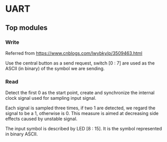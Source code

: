 # UART
## Top modules
### Write
Referred from https://www.cnblogs.com/lwybky/p/3509463.html

Use the central button as a send request, switch [0 : 7] are used as the ASCII (in binary) of the symbol we are sending.
### Read
Detect the first 0 as the start point, create and synchronize the internal clock signal used for sampling input signal. 

Each signal is sampled three times, if two 1 are detected, we regard the signal to be a 1, otherwise is 0.
This measure is aimed at decreasing side effects caused by unstable signal.

The input symbol is described by LED [8 : 15]. It is the symbol represented in binary ASCII.
